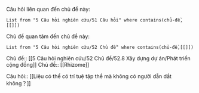 Câu hỏi liên quan đến chủ đề này:
```dataview
List from "5 Câu hỏi nghiên cứu/51 Câu hỏi" where contains(chủ-đề,[[]]) 
```

Chủ đề quan tâm đến chủ đề này:
```dataview
List from "5 Câu hỏi nghiên cứu/52 Chủ đề" where contains(chủ-đề,[[]]) 
```

Chủ đề:: [[5 Câu hỏi nghiên cứu/52 Chủ đề/52.8 Xây dựng dự án/Phát triển cộng đồng]]
Chủ đề:: [[Rhizome]]

Câu hỏi:: [[Liệu có thể có trí tuệ tập thể mà không có người dẫn dắt không？]] 